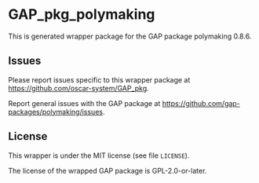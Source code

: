 # GAP_pkg_polymaking

This is generated wrapper package for the GAP package polymaking 0.8.6.

## Issues

Please report issues specific to this wrapper package at <https://github.com/oscar-system/GAP_pkg>.

Report general issues with the GAP package at <https://github.com/gap-packages/polymaking/issues>.

## License

This wrapper is under the MIT license (see file `LICENSE`).

The license of the wrapped GAP package is GPL-2.0-or-later.
